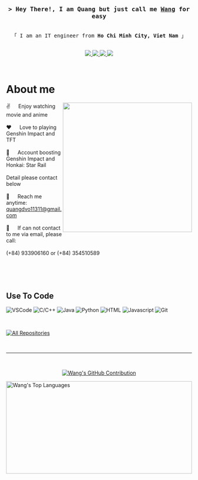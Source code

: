 <!-- Intro  -->
<h3 align="center">
 <samp>&gt; Hey There!, I am Quang but just call me
  <b><a target="_blank" href="">Wang</a> for easy</b>
 </samp>
</h3>


<p align="center"> 
  <samp>
    <br>
    「 I am an IT engineer from <b>Ho Chi Minh City, Viet Nam</b> 」
    <br>
    <br>
  </samp>
</p>

<p align="center">
<!--
 <a href="" target="blank">
  <img src="https://img.shields.io/badge/Website-DC143C?style=for-the-badge&logo=medium&logoColor=white"/>
 </a>
 <a href="" target="_blank">
  <img src="https://img.shields.io/badge/LinkedIn-0077B5?style=for-the-badge&logo=linkedin&logoColor=white"/>
 </a>
-->

 <a href="https://twitter.com/mavisstarkvo" target="_blank">
  <img src="https://img.shields.io/badge/Twitter-1DA1F2?style=for-the-badge&logo=twitter&logoColor=white"/>
 </a>
 <a href="https://www.instagram.com/vd.wangg" target="_blank">
  <img src="https://img.shields.io/badge/Instagram-fe4164?style=for-the-badge&logo=instagram&logoColor=white"/>
 </a> 
 <a href="https://web.facebook.com/vd.wangg" target="_blank">
  <img src="https://img.shields.io/badge/Facebook-20BEFF?&style=for-the-badge&logo=facebook&logoColor=white"/>
 </a>
 <a href="https://discord.com/users/493459039041093652" target="_blank">
  <img src="https://img.shields.io/badge/Discord-7289DA?style=for-the-badge&logo=discord&logoColor=white"/>
 </a>
</p>
<br />

<!-- About Section -->
 # About me
 
<p>
 <img align="right" width="350" src="https://media.giphy.com/media/v1.Y2lkPTc5MGI3NjExbW12MHd3MjJmMXFodHIzdnhpMHR4Ym9vOHZobXUyeW02ank2bTl1bCZlcD12MV9naWZzX3NlYXJjaCZjdD1n/lSTNj6Az2DoD4QG8mK/giphy.gif"/>
  
 ✌️ &emsp; Enjoy watching movie and anime<br/><br/>
 ❤️ &emsp; Love to playing Genshin Impact and TFT<br/><br/>
 🥲 &emsp; Account boosting Genshin Impact and Honkai: Star Rail<br/><br/>
 Detail please contact below<br/><br/>
 📧 &emsp; Reach me anytime: quangdvo11311@gmail.com<br/><br/>
 💬 &emsp; If can not contact to me via email, please call:<br/><br/>
 (+84) 933906160 or (+84) 354510589

</p>

<br/>
<br/>
<br/>

## Use To Code
![VSCode](https://img.shields.io/badge/Visual_Studio-0078d7?style=for-the-badge&logo=visual%20studio&logoColor=white)
![C/C++](https://img.shields.io/badge/-c++-black?logo=c%2B%2B&style=social)
![Java](https://img.shields.io/badge/Java-ED8B00?style=for-the-badge&logo=openjdk&logoColor=white)
![Python](https://img.shields.io/badge/python-3670A0?style=for-the-badge&logo=python&logoColor=ffdd54)
![HTML](https://img.shields.io/badge/HTML5-E34F26?style=for-the-badge&logo=html5&logoColor=white)
![Javascript](https://img.shields.io/badge/Javascript-F0DB4F?style=for-the-badge&labelColor=black&logo=javascript&logoColor=F0DB4F)
![Git](https://img.shields.io/badge/Git-F05032?style=for-the-badge&logo=git&logoColor=white)

<br/>

<p align="left">
  <a href="https://github.com/QuangVo11311?tab=repositories" target="_blank"><img alt="All Repositories" title="All Repositories" src="https://img.shields.io/badge/-All%20Repos-2962FF?style=for-the-badge&logo=koding&logoColor=white"/></a>
</p>

<br/>
<hr/>
<br/>

<p align="center">
  <a href="https://github.com/QuangVo11311">
    <img src="https://github-profile-summary-cards.vercel.app/api/cards/profile-details?username=QuangVo11311&theme=radical" alt="Wang's GitHub Contribution"/>
  </a>
</p>

<a>
  <a href="https://github.com/QuangVo11311"><img alt="Wang's Top Languages" src="https://denvercoder1-github-readme-stats.vercel.app/api/top-langs/?username=QuangVo11311&langs_count=8&layout=compact&theme=react&border_color=7F3FBF&bg_color=0D1117&title_color=F85D7F&icon_color=F8D866" height="250px" width="100%%"/></a>
  <br/>
</a>
